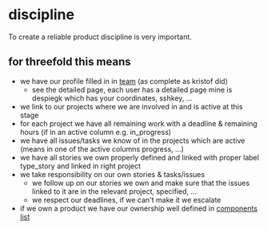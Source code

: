 # discipline

To create a reliable product discipline is very important.

## for threefold this means

- we have our profile filled in in [team](/wiki/team/team.md) (as complete as kristof did)
    - see the detailed page, each user has a detailed page mine is despiegk which has your coordinates, sshkey, ...
- we link to our projects where we are involved in and is active at this stage
- for each project we have all remaining work with a deadline & remaining hours (if in an active column e.g. in_progress)
- we have all issues/tasks we know of in the projects which are active (means in one of the active columns progress, ...)
- we have all stories we own properly defined and linked with proper label type_story and linked in right project
- we take responsibility on our own stories & tasks/issues
    - we follow up on our stories we own and make sure that the issues linked to it are in the relevant project, specified, ...
    - we respect our deadlines, if we can't make it we escalate
- if we own a product we have our ownership well defined in [components list](wiki/components/components_overview.md) 

